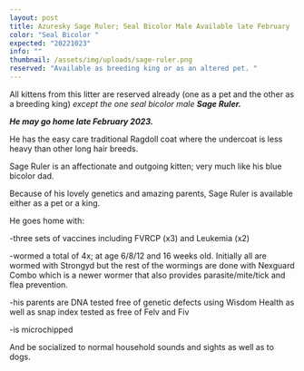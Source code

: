 ```yaml
---
layout: post
title: Azuresky Sage Ruler; Seal Bicolor Male Available late February
color: "Seal Bicolor "
expected: "20221023"
info: ""
thumbnail: /assets/img/uploads/sage-ruler.png
reserved: "Available as breeding king or as an altered pet. "
---
```

 All kittens from this litter are reserved already (one as a pet and the other as a breeding king) *except the one seal bicolor male  **Sage Ruler.*** 

***H﻿e may go home late February 2023.***

He has the easy care traditional Ragdoll coat where the undercoat is less heavy than other long hair breeds.  

Sage Ruler is an affectionate and outgoing kitten; very much like his blue bicolor dad.

 Because of his lovely genetics and amazing parents, Sage Ruler is available either as a pet or a king. 

He goes home with: 

\-﻿three sets of vaccines including FVRCP (x3)  and Leukemia (x2)

\-﻿wormed a total of 4x; at age 6/8/12 and 16 weeks old. Initially all are wormed with Strongyd but the rest of the wormings are done with Nexguard Combo which is a newer wormer that also provides parasite/mite/tick and flea prevention. 

\-﻿his parents are DNA tested free of genetic defects using Wisdom Health as well as snap index tested as free of Felv and Fiv

\-﻿is microchipped

And be socialized to normal household sounds and sights as well as to dogs.